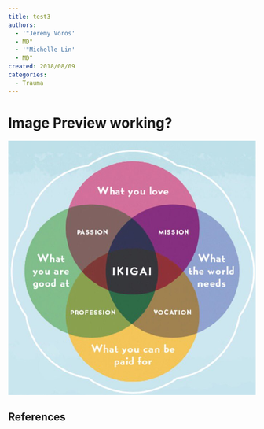 ```yaml
---
title: test3
authors:
  - '"Jeremy Voros'
  - MD"
  - '"Michelle Lin'
  - MD"
created: 2018/08/09
categories:
  - Trauma
---
```

# Image Preview working?

![ikigai](/media/ikigai.jpg)

## References
